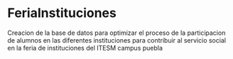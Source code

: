 FeriaInstituciones
==================

Creacion de la base de datos para optimizar el proceso de la participacion de alumnos en las diferentes instituciones para contribuir al servicio social en la feria de instituciones del ITESM campus puebla
